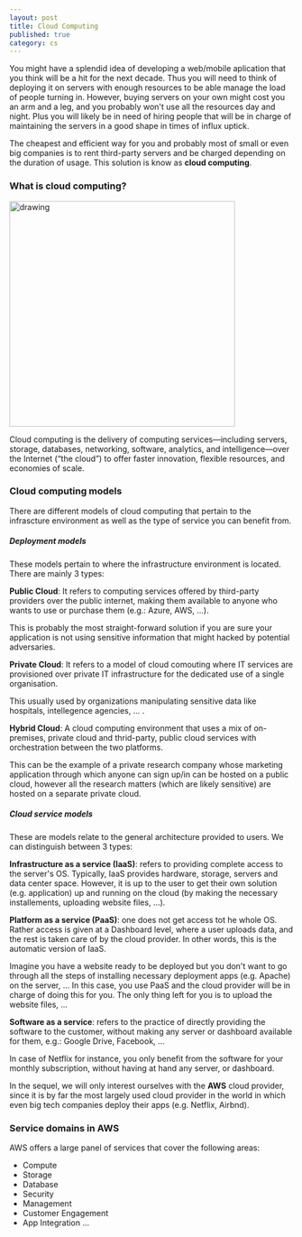 ```yaml
---
layout: post
title: Cloud Computing
published: true
category: cs 
---
```


You might have a splendid idea of developing a web/mobile aplication that you think will be a hit for the next decade. Thus you will need to think of deploying it on servers with enough resources to be able manage the load of people turning in. However, buying servers on your own might cost you an arm and a leg,  and you probably won't use all the resources day and night. Plus you will likely be in need of hiring people that will be in charge of maintaining the servers in a good shape in times of influx uptick.  

The cheapest and efficient way for you and probably most of small or even big companies is to rent third-party servers and be charged depending on the duration of usage. This solution is know as __cloud computing__. 

### What is cloud computing? 
<img src="https://assets.intersystems.com/dims4/default/12febb9/2147483647/strip/true/crop/780x422+0+0/resize/1560x844!/format/webp/quality/90/?url=http%3A%2F%2Finter-systems-brightspot.s3.amazonaws.com%2F26%2Fbd%2F6a6aa762425f87ad7d5c2fe65f8c%2Fawslogo-image.jpg" alt="drawing" width="400"/>

Cloud computing is the delivery of computing services—including servers, storage, databases, networking, software, analytics, and intelligence—over the Internet (“the cloud”) to offer faster innovation, flexible resources, and economies of scale. 

### Cloud computing models
There are different models of cloud computing that pertain to the infrascture environment as well as the type of service you can benefit from. 

##### Deployment models 



These models pertain to where the infrastructure environment is located. There are mainly 3 types:

__Public Cloud__: It refers to computing services offered by third-party providers over the public internet, making them available to anyone who wants to use or purchase them (e.g.: Azure, AWS, ...).

This is probably the most straight-forward solution if you are sure your application is not using sensitive information that might hacked by potential adversaries.

__Private Cloud__: It refers to a model of cloud comouting where IT services are provisioned over private IT infrastructure for the dedicated use of a single organisation. 

This usually used by organizations manipulating sensitive data like hospitals, intellegence agencies, ... . 

__Hybrid Cloud__: A cloud computing environment that uses a mix of on-premises, private cloud and thrid-party, public cloud services with orchestration between the two platforms. 

This can be the example of a private research company whose marketing application through which anyone can sign up/in can be hosted on a public cloud, however all the research matters (which are likely sensitive) are hosted on a separate private cloud. 

##### Cloud service models 

These are models relate to the general architecture provided to users. We can distinguish between 3 types:

__Infrastructure as a service (IaaS)__: refers to providing complete access to the server's OS. Typically, IaaS provides hardware, storage, servers and data center space. However, it is up to the user to get their own solution (e.g. application) up and running on the cloud (by making the necessary installements, uploading website files, ...). 

__Platform as a service (PaaS)__: one does not get access tot he whole OS. Rather access is given at a Dashboard level, where a user uploads data, and the rest is taken care of by the cloud provider. In other words, this is the automatic version of IaaS. 

Imagine you have a website ready to be deployed but you don't want to go through all the steps of installing necessary deployment apps (e.g. Apache) on the server, ... In this case, you use PaaS and the cloud provider will be in charge of doing this for you. The only thing left for you is to upload the website files, ...

__Software as a service__: refers to the practice of directly providing the software to the customer, without making any server or dashboard available for them, e.g.: Google Drive, Facebook, ...

In case of Netflix for instance, you only benefit from the software for your monthly subscription, without having at hand any server, or dashboard. 

In the sequel, we will only interest ourselves with the __AWS__ cloud provider, since it is by far the most largely used cloud provider in the world in which even big tech companies deploy their apps (e.g. Netflix, Airbnd). 

### Service domains in AWS 
AWS offers a large panel of services that cover the following areas:
* Compute
* Storage
* Database
* Security
* Management
* Customer Engagement
* App Integration ...


